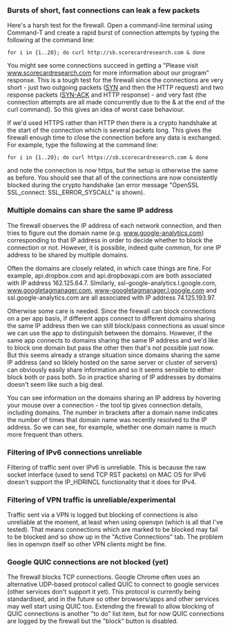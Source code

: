 ### Bursts of short, fast connections can leak a few packets

Here's a harsh test for the firewall.   Open a command-line terminal using Command-T and create a rapid burst of connection attempts by typing the following at the command line:

    for i in {1..20}; do curl http://sb.scorecardresearch.com & done

You might see some connections succeed in getting a "Please visit www.scorecardresearch.com for more information about our program" response.  This is a tough test for the firewall since the connections are very short - just two outgoing packets ([SYN](https://en.wikipedia.org/wiki/Transmission_Control_Protocol#Connection_establishment) and then the HTTP request) and two response packets ([SYN-ACK](https://en.wikipedia.org/wiki/Transmission_Control_Protocol#Connection_establishment) and HTTP response) - and very fast (the connection attempts are all made concurrently due to the & at the end of the curl command).  So this gives an idea of worst case behaviour.

If we'd used HTTPS rather than HTTP then there is a crypto handshake at the start of the connection which is several packets long.  This gives the firewall enough time to close the connection before any data is exchanged.    For example, type the following at the command line:

    for i in {1..20}; do curl https://sb.scorecardresearch.com & done

and note the connection is now https, but the setup is otherwise the same as before.  You should see that all of the connections are now consistently blocked during the crypto handshake (an error message "OpenSSL SSL_connect: SSL_ERROR_SYSCALL" is shown).

### Multiple domains can share the same IP address

The firewall observes the IP address of each network connection, and then tries to figure out the domain name (e.g. www.google-analytics.com) corresponding to that IP address in order to decide whether to block the connection or not.  However, it is possible, indeed quite common, for one IP address to be shared by multiple domains. 

Often the domains are closely related, in which case things are fine.  For example, api.dropbox.com and api.dropboxapi.com are both associated with IP address 162.125.64.7.  SImilarly, ssl-google-analytics.l.google.com, www.googletagmanager.com, www-googletagmanager.l.google.com and  ssl.google-analytics.com are all associated with IP address 74.125.193.97.

Otherwise some care is needed.  Since the firewall can block connections on a per app basis, if different apps connect to different domains sharing the same IP address then we can still block/pass connections as usual since we can use the app to distinguish between the domains.  However, if the same app connects to domains sharing the same IP address and we'd like to block one domain but pass the other then that's not possible just now.  But this seems already a strange situation since domains sharing the same IP address (and so liklely hosted on the same server or cluster of servers) can obviously easily share information and so it seems sensible to either block both or pass both.   So in practice sharing of IP addresses by domains doesn't seem like such a big deal.

You can see information on the domains sharing an IP address by hovering your mouse over a connection - the tool tip gives connection details, including domains.  The number in brackets after a domain name indicates the number of times that domain name was recently resolved to the IP address.  So we can see, for example, whether one domain name is much more frequent than others.

### Filtering of IPv6 connections unreliable

Filtering of traffic sent over IPv6 is unreliable.   This is because the raw socket interface (used to send TCP RST packets) on MAC OS for IPv6 doesn't support the IP_HDRINCL functionality that it does for IPv4.   

### Filtering of VPN traffic is unreliable/experimental

Traffic sent via a VPN is logged but blocking of connections is also unreliable at the moment, at least when using openvpn (which is all that I've tested).  That means connections which are marked to be blocked may fail to be blocked and so show up in the "Active Connections" tab.   The problem lies in openvpn itself so other VPN clients might be fine.  

### Google QUIC connections are not blocked (yet)

The firewall blocks TCP connections.  Google Chrome often uses an alternative UDP-based protocol called QUIC to connect to google services (other services don't support it yet).  This protocol is currently being standardised, and in the future so other browsers/apps and other services may well start using QUIC too.  Extending the firewall to allow blocking of QUIC connections is another "to do" list item, but for now QUIC connections are logged by the firewall but the "block" button is disabled.
